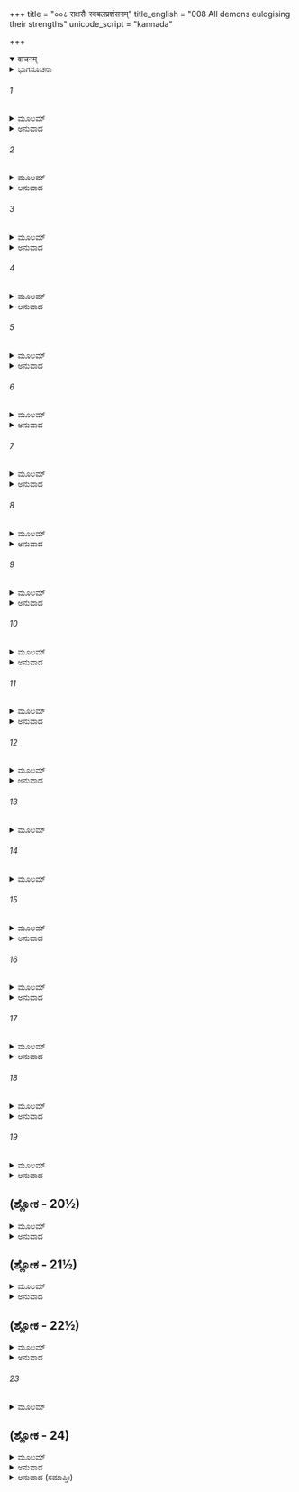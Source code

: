 +++
title = "००८ राक्षसैः स्वबलप्रशंसनम्"
title_english = "008 All demons eulogising their strengths"
unicode_script = "kannada"

+++
<details open><summary>वाचनम्</summary>

<div class="audioEmbed"  caption="श्रीराम-हरिसीताराममूर्ति-घनपाठिभ्यां वचनम्" src="https://archive.org/download/Ramayana-recitation-Sriram-harisItArAmamUrti-Ghanapaati-v2/Kanda_6/Kanda_6_YK-008-All_demons_eulogising_their_strengths.mp3"></div>
</details>



<details><summary>ಭಾಗಸೂಚನಾ</summary>

ಪ್ರಹಸ್ತ, ದುರ್ಮುಖ, ವಜ್ರದಂಷ್ಟ್ರ, ನಿಕುಂಭ ಮತ್ತು ವಜ್ರಹನು ಇವರು ರಾವಣನ ಎದುರಿಗೆ ಶತ್ರು ಸೈನ್ಯವನ್ನು ಕೊಂದು ಹಾಕುವ ಉತ್ಸಾಹ ತೋರುವುದು
</details>

###### 1


<details><summary>ಮೂಲಮ್</summary>

ತತೋ ನೀಲಾಂಬುದಪ್ರಖ್ಯಃ ಪ್ರಹಸ್ತೋ ನಾಮ ರಾಕ್ಷಸಃ ।  
ಅಬ್ರವೀತ್ ಪ್ರಾಂಜಲೀರ್ವಾಕ್ಯಂ ಶೂರಃ ಸೇನಾಪತಿಸ್ತದಾ ॥
</details>

<details><summary>ಅನುವಾದ</summary>

ಅನಂತರ ನೀಲಮೇಘದಂತೆ ಕಪ್ಪುಬಣ್ಣದ ಶೂರ ಸೇನಾಪತಿ ಪ್ರಹಸ್ತ ಎಂಬ ರಾಕ್ಷಸನು ಕೈಮುಗಿದು ಹೇಳಿದನು.॥1॥
</details>

###### 2


<details><summary>ಮೂಲಮ್</summary>

ದೇವದಾನವಗಂಧರ್ವಾಃ  ಪಿಶಾಚಪತಿಗೋರಗಾಃ ।  
ಸರ್ವೇ ಧರ್ಷಯಿತುಂ ಶಕ್ಯಾಃ ಕಿಂ ಪುನರ್ಮಾನವೌ ರಣೇ ॥
</details>

<details><summary>ಅನುವಾದ</summary>

ಮಹಾರಾಜಾ! ನಾವು ದೇವತೆಗಳು, ದಾನವರು, ಗಂಧರ್ವ, ಪಿಶಾಚ, ಪಕ್ಷಿ ಮತ್ತು ಸರ್ಪ ಎಲ್ಲರನ್ನೂ ಪರಾಜಿತರಾಗಿಸ ಬಲ್ಲೆವು; ಹಾಗಿರುವ ಆ ಇಬ್ಬರೂ ಮನುಷ್ಯರನ್ನು ರಣರಂಗದಲ್ಲಿ ಸೋಲಿಸುವುದು ಯಾವ ದೊಡ್ಡ ಮಾತು ?.॥2॥
</details>

###### 3


<details><summary>ಮೂಲಮ್</summary>

ಸರ್ವೇ ಪ್ರಮತ್ತಾ ವಿಶ್ವಸ್ತಾ ವಂಚಿತಾಃ ಸ್ಮ ಹನೂಮತಾ ।  
ನಹಿ ಮೇ ಜೀವತೋ ಗಚ್ಛೇ ಜ್ಜೀವನ್ ಸ ವನಗೋಚರಃ ॥
</details>

<details><summary>ಅನುವಾದ</summary>

ಮೊದಲು ನಮಗೆ ಎಚ್ಚರವಿರಲಿಲ್ಲ. ನಮ್ಮ ಮನಸ್ಸಿನಲ್ಲಿ ಶತ್ರುಗಳ ಕಡೆಯಿಂದ ಯಾವುದೇ ಆತಂಕ ಇರಲಿಲ್ಲ. ಅದಕ್ಕಾಗಿ ನಾವು ನಿಶ್ಚಿಂತರಾಗಿ ಕುಳಿತಿದ್ದೆವು. ಹನುಮಂತನು ನಮಗೆ ಮೋಸ ಮಾಡಿ ಹೋದ ಕಾರಣ ಇದೇ ಆಗಿದೆ. ಇಲ್ಲದಿದ್ದರೆ ನಾನು ಜೀವಂತನಾಗಿರುವಾಗ ಆ ವಾನರ ಇಲ್ಲಿಂದ ಬದುಕಿ ಹೋಗುತ್ತಿರಲಿಲ್ಲ.॥3॥
</details>

###### 4


<details><summary>ಮೂಲಮ್</summary>

ಸರ್ವಾಂ ಸಾಗರಪರ್ಯಂತಾಂ ಸಶೈಲವನಕಾನನಾಮ್ ।  
ಕರೋಮ್ಯವಾನರಾಂ ಭೂಮಿಮಾಜ್ಞಾಪಯತು ಮಾಂ ಭವಾನ್ ॥
</details>

<details><summary>ಅನುವಾದ</summary>

ನಿಮ್ಮ ಆಜ್ಞೆಯಾದರೆ ಪರ್ವತ, ವನ, ಕಾನನ ಸಹಿತ ಸಮುದ್ರಾಂಕಿತ ಇಡೀ ಭೂಮಿಯನ್ನು ನಾನು ವಾನರರಿಂದ ಬರಿದಾಗಿಸುವೆನು.॥4॥
</details>

###### 5


<details><summary>ಮೂಲಮ್</summary>

ರಕ್ಷಾಂ ಚೈವ ವಿಧಾಸ್ಯಾಮಿ ವಾನರಾದ್ ರಜನೀಚರ ।  
ನಾಗಮಿಷ್ಯತಿ ತೇ ದುಃಖಂ ಕಿಂಚಿದಾತ್ಮಾಪರಾಧಜಮ್ ॥
</details>

<details><summary>ಅನುವಾದ</summary>

ರಾಕ್ಷಸರಾಜಾ! ನಾನು ಎಲ್ಲ ವಾನರರಿಂದ ನಿಮ್ಮನ್ನು ರಕ್ಷಿಸುವೆನು, ಆದ್ದರಿಂದ ನೀವು ಮಾಡಿದ ಸೀತಾಪಹರಣರೂಪೀ ಅಪರಾಧದಿಂದ ಯಾವುದೇ ದುಃಖವು ನಿಮ್ಮ ಮೇಲೆ ಬರಬಾರದು.॥5॥
</details>

###### 6


<details><summary>ಮೂಲಮ್</summary>

ಅಬ್ರವೀತ್ ತು ಸುಸಂಕ್ರುದ್ಧೋ ದುರ್ಮುಖೋನಾಮ ರಾಕ್ಷಸಃ ।  
ಇದಂ ನ ಕ್ಷಮಣೀಯಂ ಹಿ ಸರ್ವೇಷಾಂ ನಃ ಪ್ರಧರ್ಷಣಮ್ ॥
</details>

<details><summary>ಅನುವಾದ</summary>

ಬಳಿಕ ದುರ್ಮುಖನೆಂಬ ರಾಕ್ಷಸನು ಅತ್ಯಂತ ಕುಪಿತನಾಗಿ ಹೇಳಿದನು - ಈ ಕಪಿಯು ಮಾಡಿದ ಅಪರಾಧವು ಕ್ಷಮಿಸುವುದು ಯೋಗ್ಯವಲ್ಲ; ಏಕೆಂದರೆ ಇದರಿಂದ ನಮ್ಮೆಲ್ಲರ ಅಪಮಾನವಾಗಿದೆ.॥6॥
</details>

###### 7


<details><summary>ಮೂಲಮ್</summary>

ಅಯಂ ಪರಿಭವೋ ಭೂಯಃ ಪುರಸ್ಯಾಂತಃ ಪುರಸ್ಯ ಚ ।  
ಶ್ರೀಮತೋ ರಾಕ್ಷಸೇಂದ್ರಸ್ಯ ವಾನರೇಣ ಪ್ರಧರ್ಷಣಮ್ ॥
</details>

<details><summary>ಅನುವಾದ</summary>

ವಾನರನಿಂದ ನಮ್ಮ ಮೇಲೆ ಆದ ಆಕ್ರಮಣವು ಸಮಸ್ತ ಲಂಕಾಪುರಿಯ, ಮಹಾರಾಜರ ಅಂತಃಪುರದ ಮತ್ತು ಶ್ರೀಮಾನ್ ರಾಕ್ಷಸರಾಜ ರಾವಣನ ಕೂಡ ಭಾರೀ ಪರಾಭವವಾಗಿದೆ.॥7॥
</details>

###### 8


<details><summary>ಮೂಲಮ್</summary>

ಅಸ್ಮಿನ್ ಮುಹೂರ್ತೇ ಗತ್ವೈಕೋ ನಿವರ್ತಿಷ್ಯಾಮಿ ವಾನರಾನ್ ।  
ಪ್ರವಿಷ್ಟಾನ್ ಸಾಗರಂ ಭೀಮಮಂಬರಂ ವಾ ರಸಾತಲಮ್ ॥
</details>

<details><summary>ಅನುವಾದ</summary>

ನಾನು ಈಗಲೇ ಇದೇ ಮುಹೂರ್ತದಲ್ಲಿ ಒಬ್ಬಂಟಿಗನಾಗಿ ಹೋಗಿ ವಾನರರು ಭಯಂಕರ ಸಮುದ್ರದಲ್ಲಿ, ಆಕಾಶದಲ್ಲಿ ಅಥವಾ ರಸಾತಳದಲ್ಲಿ ಹೊಕ್ಕಿ ಕುಳಿತರೂ ಎಲ್ಲ ವಾನರರನ್ನು ಹೊಡೆದು ಓಡಿಸುವೆನು.॥8॥
</details>

###### 9


<details><summary>ಮೂಲಮ್</summary>

ತತೋಽಬ್ರವೀತ್ ಸುಸಂಕೃದ್ಧೋ ವಜ್ರದಂಷ್ಟ್ರೋ ಮಹಾಬಲಃ ।  
ಪ್ರಗೃಹ್ಯ ಪರಿಘಂ ಘೋರಂ ಮಾಂಸ ಶೋಣಿತರೂಷಿತಮ್ ॥
</details>

<details><summary>ಅನುವಾದ</summary>

ಇಷ್ಟರಲ್ಲಿ ಮಹಾಬಲಿ ವಜ್ರದಂಷ್ಟ್ರನು ಅತ್ಯಂತ ಕ್ರೋಧಿತನಾಗಿ ರಕ್ತ-ಮಾಂಸಗಳು ಮೆತ್ತಿಕೊಂಡ ಭಯಾನಕ ಪರಿಘವನ್ನು ಕೈಯಲ್ಲೆತ್ತಿಕೊಂಡು ಹೇಳಿದನು .॥.॥
</details>

###### 10


<details><summary>ಮೂಲಮ್</summary>

ಕಿಂ ನೋ ಹನೂಮತಾ ಕಾರ್ಯಂ ಕೃಪಣೇನ ತಪಸ್ವಿನಾ ।  
ರಾಮೇ ತಿಷ್ಠತಿ ದುರ್ಧರ್ಷೇ ಸುಗ್ರೀವೇಽಪಿ ಸಲಕ್ಷ್ಮಣೇ ॥
</details>

<details><summary>ಅನುವಾದ</summary>

ದುರ್ಜಯ ವೀರ ರಾಮ, ಸುಗ್ರೀವ ಮತ್ತು ಲಕ್ಷ್ಮಣ ಇವರು ಇರುವಾಗ ನಮಗೆ ಆ ಬಡಪಾಯಿ ತಪಸ್ವೀ ಹನುಮಂತನಲ್ಲಿ ಏನು ಕೆಲಸ.॥10॥
</details>

###### 11


<details><summary>ಮೂಲಮ್</summary>

ಅದ್ಯ ರಾಮಂ ಸಸುಗ್ರೀವಂ ಪರಿಘೇಣ  ಸಲಕ್ಷ್ಮಣಮ್ ।  
ಆಗಮಿಷ್ಯಾಮಿ ಹತ್ಯೈಕೋ ವಿಕ್ಷೋಭ್ಯ ಹರಿವಾಹಿನೀಮ್ ॥
</details>

<details><summary>ಅನುವಾದ</summary>

ಇಂದು ನಾನು ಒಬ್ಬನೇ ವಾನರ ಸೈನ್ಯದಲ್ಲಿ ವಿಕ್ಷೋಭ ಉಂಟುಮಾಡಿ, ಈ ಪರಿಘದಿಂದ ಸುಗ್ರೀವ ಹಾಗೂ ಲಕ್ಷ್ಮಣ ಸಹಿತ ರಾಮನನ್ನೂ ಮುಗಿಸಿ ಮರಳಿ ಬರುವೆನು.॥11॥
</details>

###### 12


<details><summary>ಮೂಲಮ್</summary>

ಇದಂ ಮಮಾಪರಂ ವಾಕ್ಯಂ ಶೃಣು ರಾಜನ್ ಯದಿಚ್ಛಸಿ ।  
ಉಪಾಯಕುಶಲೋ ಹ್ಯೇವ ಜಯೇಚ್ಛತ್ರೂನತಂದ್ರಿತಃ ॥
</details>

<details><summary>ಅನುವಾದ</summary>

ರಾಜನೇ! ನಿಮಗೆ ಇಚ್ಛೆ ಇದ್ದರೆ ನನ್ನ ಇನ್ನೊಂದು ಮಾತನ್ನು ಕೇಳಿರಿ. ಉಪಾಯ ಕುಶಲ ಪುರುಷನು ಆಲಸ್ಯ ಬಿಟ್ಟು ಪ್ರಯತ್ನಿಸಿದರೆ ಶತ್ರುಗಳ ಮೇಲೆ ವಿಜಯ ಸಾಧಿಸಬಲ್ಲನು.॥12॥
</details>

###### 13


<details><summary>ಮೂಲಮ್</summary>

ಕಾಮರೂಪಧರಾಃ ಶೂರಾಃ ಸುಭೀಮಾ ಭೀಮದರ್ಶನಾಃ ।  
ರಾಕ್ಷಸಾ ವಾ ಸಹಸ್ರಾಣಿ ರಾಕ್ಷಸಾಧಿಪ ನಿಶ್ಚಿತಾಃ ॥
</details>

###### 14


<details><summary>ಮೂಲಮ್</summary>

ಕಾಕುತ್ಸ್ಥ ಮುಪಸಂಗಮ್ಯ ಬಿಭ್ರತೋ ಮಾನುಷಂ ವಪುಃ ।  
ಸರ್ವೇ ಹ್ಯಸಂಭ್ರಮಾ ಭೂತ್ವಾ ಬ್ರುವಂತು ರಘುಸತ್ತಮಮ್ ॥
</details>

###### 15


<details><summary>ಮೂಲಮ್</summary>

ಪ್ರೇಷಿತಾ  ಭರತೇನೈವ  ಭ್ರಾತ್ರಾ ತವ ಯವೀಯಸಾ ।  
ಸ ಹಿ ಸೇನಾಂ ಸಮುತ್ಥಾಪ್ಯ ಕ್ಷಿಪ್ರಮೇವೋಪಯಾಸ್ಯತಿ ॥
</details>

<details><summary>ಅನುವಾದ</summary>

ಆದ್ದರಿಂದ ರಾಕ್ಷಸರಾಜನೇ! ನನ್ನ ಇನ್ನೊಂದು ಅಭಿಪ್ರಾಯವು - ಇಚ್ಛಾನುಸಾರ ರೂಪ ಧರಿಸಬಲ್ಲ, ಅತ್ಯಂತ ಭಯಾನಕ, ಭಯಂಕರ ದೃಷ್ಟಿಯುಳ್ಳ ಸಾವಿರಾರು ಶೂರ-ವೀರ ರಾಕ್ಷಸರು ಒಂದು ನಿಶ್ಚಿತ ವಿಚಾರ ಮಾಡಿ ಮನುಷ್ಯರೂಪ ಧರಿಸಿ ಶ್ರೀರಾಮನ ಬಳಿಗೆ ಹೋಗುವುದು. ಎಲ್ಲರೂ ಯಾವುದೋ ಗಾಬರಿಯಿಂದ ಆ ರಘುವಂಶ ಶಿರೋಮಣಿಯಲ್ಲಿ ನಾವು ನಿಮ್ಮ ಸೈನಿಕರಾಗಿದ್ದೇವೆ, ನಿಮ್ಮ ತಮ್ಮ ಭರತನು ನಮ್ಮನ್ನು ಕಳಿಸಿರುವನು ಎಂದು ಹೇಳುವುದು. ಇಷ್ಟು ಕೇಳುತ್ತಲೇ ಅವರು ವಾನರ ಸೈನ್ಯದೊಂದಿಗೆ ಕೂಡಲೇ ಲಂಕೆಯ ಮೇಲೆ ಆಕ್ರಮಣ ಮಾಡಲು ಅಲ್ಲಿಂದ ಹೊರಡುವರು.॥13-1.॥
</details>

###### 16


<details><summary>ಮೂಲಮ್</summary>

ತತೋ ವಯಮಿತಸ್ತೂರ್ಣಂ ಶೂಲಶಕ್ತಿಗದಾಧರಾಃ ।  
ಚಾಪಬಾಣಾಸಿಹಸ್ತಾಶ್ಚ ತ್ವರಿತಾಸ್ತತ್ರ ಯಾಮಹೇ ॥
</details>

<details><summary>ಅನುವಾದ</summary>

ಅನಂತರ ನಾವು ಇಲ್ಲಿಂದ ಶೂಲ, ಶಕ್ತಿ, ಗದೆ, ಧನುಷ್ಯ, ಬಾಣ, ಖಡ್ಗ ಧರಿಸಿಕೊಂಡು ಶೀಘ್ರವಾಗಿ ದಾರಿಯಲ್ಲೇ ಅವನ ಬಳಿಗೆ ಹೋಗುವೆವು.॥16॥
</details>

###### 17


<details><summary>ಮೂಲಮ್</summary>

ಆಕಾಶೇ ಗಣಶಃ ಸ್ಥಿತ್ವಾ ಹತ್ವಾ ತಾಂ ಹರಿವಾಹಿನೀಮ್ ।  
ಅಶ್ಮಶಸ್ತ್ರಮಹಾವೃಷ್ಟ್ಯಾ ಪ್ರಾಪಯಾಮ ಯಮಕ್ಷಯಮ್ ॥
</details>

<details><summary>ಅನುವಾದ</summary>

ಮತ್ತೆ ಅನೇಕ ತುಕಡಿಗಳಾಸಿ ಆಕಾಶದಲ್ಲೇ ನಿಂತು ಕಲ್ಲುಗಳ ಮತ್ತು ಶಸ್ತ್ರಾಸ್ತ್ರಗಳ ಭಾರೀ ಮಳೆಗರೆದು ಆ ವಾನರ ಸೈನ್ಯವನ್ನು ಯಮಲೋಕಕ್ಕೆ ಅಟ್ಟುವೆವು.॥17॥
</details>

###### 18


<details><summary>ಮೂಲಮ್</summary>

ಏವಂ  ಚೇದುಪಸರ್ಪೇತಾಮನಯಂ  ರಾಮಲಕ್ಷ್ಮಣೌ ।  
ಅವಶ್ಯಮಪನೀತೇನ  ಜಹತಾಮೇವ  ಜೀವಿತಮ್ ॥
</details>

<details><summary>ಅನುವಾದ</summary>

ಈ ಪ್ರಕಾರ ನಮ್ಮ ಮಾತನ್ನು ಕೇಳಿ ಆ ಇಬ್ಬರೂ ಸಹೋದರ ಶ್ರೀರಾಮ-ಲಕ್ಷ್ಮಣರು ಸೈನ್ಯವನ್ನು ಹೊರಡಲು ಆಜ್ಞೆಕೊಟ್ಟು, ಅಲ್ಲಿಂದ ಹೊರಟರೆ, ಅವರು ನಮ್ಮ ಅನೀತಿಗೆ ಗುರಿಯಾಗುವರು. ನಮ್ಮ ಕಪಟ ಏಟುಗಳಿಂದ ಪೀಡಿತರಾಗಿ ತಮ್ಮ ಪ್ರಾಣಗಳನ್ನು ಬಿಡಬೇಕಾದೀತು.॥1.॥
</details>

###### 19


<details><summary>ಮೂಲಮ್</summary>

ಕೌಂಭಕರ್ಣಿಸ್ತತೋ ವೀರೋ ನಿಕುಂಭೋ ನಾಮ ವೀರ್ಯವಾನ್ ।  
ಅಬ್ರವೀತ್ ಪರಮಕ್ರುದ್ಧೋ ರಾವಣಂ ಲೋಕ ರಾವಣಮ್ ॥
</details>

<details><summary>ಅನುವಾದ</summary>

ಅನಂತರ ಪರಾಕ್ರಮಿ ವೀರ ಕುಂಭಕರ್ಣಕುಮಾರ ನಿಕುಂಭನು ಅತ್ಯಂತ ಕುಪಿತನಾಗಿ ಸಮಸ್ತ ಲೋಕಗಳನ್ನು ಅಳಿಸುವ ರಾವಣನಲ್ಲಿ ಹೇಳಿದನು .॥19॥
</details>

## (ಶ್ಲೋಕ - 20½)


<details><summary>ಮೂಲಮ್</summary>

ಸರ್ವೇ ಭವಂತಸ್ತಿಷ್ಠಂತು ಮಹಾರಾಜೇನ ಸಂಗತಾಃ ।  
ಅಹಮೇಕೋ ಹನಿಷ್ಯಾಮಿ ರಾಘವಂ ಸಹಲಕ್ಷ್ಮಣಮ್ ॥  
ಸುಗ್ರೀವಂ ಸಹನೂಮಂತಂ ಸರ್ವಾಂಶ್ಚೈವಾತ್ರ ವಾನರಾನ್ ।
</details>

<details><summary>ಅನುವಾದ</summary>

ನೀವೆಲ್ಲರೂ ಇಲ್ಲಿ ಮಹಾರಾಜರೊಂದಿಗೆ ಸುಮ್ಮನೇ ಕುಳಿತಿರಿ. ನಾನೊಬ್ಬನೇ ರಾಮ, ಲಕ್ಷ್ಮಣ, ಸುಗ್ರೀವ, ಹನುಮಂತ ಹಾಗೂ ಇತರ ಎಲ್ಲ ವಾನರರನ್ನೂ ಮೃತ್ಯು ಮುಖವಾಗಿಸುವೆನು.॥20॥
</details>

## (ಶ್ಲೋಕ - 21½)


<details><summary>ಮೂಲಮ್</summary>

ತತೋ ವಜ್ರಹನುರ್ನಾಮ ರಾಕ್ಷಸಃ ಪರರ್ವತೋಪಮಃ ॥  
ಕ್ರುದ್ಧಃ ಪರಿಲಿಹನ್ ಸೃಕ್ಕಾಂ ಜಿಹ್ವಯಾ ವಾಕ್ಯಮಬ್ರವೀತ್ ।
</details>

<details><summary>ಅನುವಾದ</summary>

ಆ ಪರ್ವತದಂತಹ ವಿಶಾಲಕಾಯ ವಜ್ರಹನು ಎಂಬ ರಾಕ್ಷಸನು ಸಿಟ್ಟುಗೊಂಡು ನಾಲಿಗೆಯಿಂದ ತುಟಿಗಳನ್ನು ಸವರುತ್ತಾ ಹೇಳಿದನು .॥21॥
</details>

## (ಶ್ಲೋಕ - 22½)


<details><summary>ಮೂಲಮ್</summary>

ಸ್ವೈರಂ ಕುರ್ವಂತು ಕಾರ್ಯಾಣಿ ಭವಂತೋ ವಿಗತಜ್ವರಾಃ ॥  
ಏಕೋಽಹಂ ಭಕ್ಷಯಿಷ್ಯಾಮಿ ತಾಂ ಸರ್ವಾಂ ಹರಿವಾಹಿನೀಮ್ ।
</details>

<details><summary>ಅನುವಾದ</summary>

ನೀವೆಲ್ಲರೂ ನಿಶ್ಚಿಂತರಾಗಿ ಸ್ವೇಚ್ಛೆಯಿಂದ ನಿಮ್ಮ-ನಿಮ್ಮ ಕೆಲಸ ಮಾಡುತ್ತಾ ಇರಿ. ನಾನೊಬ್ಬನೇ ಎಲ್ಲ ವಾನರ ಸೈನ್ಯವನ್ನು ತಿಂದುಬಿಡುವೆನು.॥22॥
</details>

###### 23


<details><summary>ಮೂಲಮ್</summary>

ಸ್ವಸ್ಥಾಃ ಕ್ರೀಡಂತು ನಿಶ್ಚಿಂತಾಃ ಪಿಬಂತು ಮಧುವಾರುಣೀಮ್ ॥
</details>

## (ಶ್ಲೋಕ -  24)


<details><summary>ಮೂಲಮ್</summary>

ಅಹಮೇಕೋ ವಧಿಷ್ಯಾಮಿ ಸುಗ್ರೀವಂ ಸಹ ಲಕ್ಷ್ಮಣಮ್ ।  
ಸಾಂಗದಂ ಚ ಹನೂಮಂತಂ ಸರ್ವಾಂಶ್ಚೈವಾತ್ರ ವಾನರಾನ್ ॥
</details>

<details><summary>ಅನುವಾದ</summary>

ನೀವು ಸ್ವಸ್ಥರಾಗಿದ್ದು ಕ್ರೀಡಿಸುತ್ತಾ ಇರಿ, ನಿಶ್ಚಿಂತ ರಾಗಿ ಮಧ್ಯವನ್ನು ಕುಡಿಯಿರಿ. ನಾನೊಬ್ಬನೇ ಸುಗ್ರೀವ, ಲಕ್ಷ್ಮಣ, ಅಂಗದ, ಹನುಮಂತ ಹಾಗೂ ಇತರ ಎಲ್ಲ ವಾನರರನ್ನು ವಧಿಸಿ ಬಿಡುವೆನು.॥23-24॥
</details>

<details><summary>ಅನುವಾದ (ಸಮಾಪ್ತಿಃ)</summary>

ಶ್ರೀವಾಲ್ಮೀಕಿ ವಿರಚಿತ ಆರ್ಷರಾಮಾಯಣ ಆದಿಕಾವ್ಯದ ಯುದ್ಧಕಾಂಡದಲ್ಲಿ ಎಂಟನೆಯ ಸರ್ಗ ಪೂರ್ಣವಾಯಿತು.॥8॥
</details>
